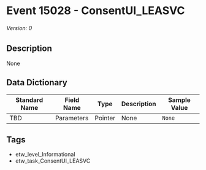 # Event 15028 - ConsentUI_LEASVC
###### Version: 0

## Description
None

## Data Dictionary
|Standard Name|Field Name|Type|Description|Sample Value|
|---|---|---|---|---|
|TBD|Parameters|Pointer|None|`None`|

## Tags
* etw_level_Informational
* etw_task_ConsentUI_LEASVC